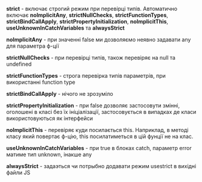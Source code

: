 **strict** - включає строгий режим при перевірці типів. Автоматично включає **noImplicitAny**,
**strictNullChecks**, **strictFunctionTypes**, **strictBindCallApply**,
**strictPropertyInitialization**, **noImplicitThis**, **useUnknownInCatchVariables** та
**alwaysStrict**

**noImplicitAny** - при значенні false ми дозволяємо неявно задавати any для параметра ф-ції

**strictNullChecks** - при перевірці типів, також перевіряє на null та undefined

**strictFunctionTypes** - строга перевірка типів параметрів, при використанні function type

**strictBindCallApply** - нічого не зрозуміло

**strictPropertyInitialization** - при false дозволяє застосовути змінні, оголошені в класі без їх
ініціалізації, застосовується в випадках де класи використовуються як інтерфейси

**noImplicitThis** - перевіряє куди посилається this. Наприклад, в методі класу який повертає ф-цію,
this посилатиметься в цій фунції не на клас.

**useUnknownInCatchVariables** - при true в блоках catch, параметр error матиме тип unknown, інакше
any

**alwaysStrict** - задаэться чи потрыбно додавати режим usestrict в вихідні файли JS
